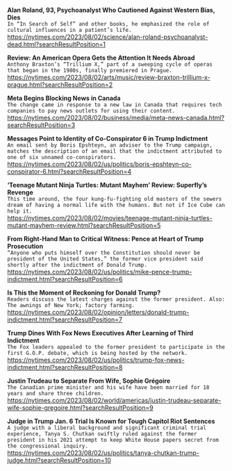 **Alan Roland, 93, Psychoanalyst Who Cautioned Against Western Bias, Dies**\
`In “In Search of Self” and other books, he emphasized the role of cultural influences in a patient’s life.`\
https://nytimes.com/2023/08/02/science/alan-roland-psychoanalyst-dead.html?searchResultPosition=1

**Review: An American Opera Gets the Attention It Needs Abroad**\
`Anthony Braxton’s “Trillium X,” part of a sweeping cycle of operas that began in the 1980s, finally premiered in Prague.`\
https://nytimes.com/2023/08/02/arts/music/review-braxton-trillium-x-prague.html?searchResultPosition=2

**Meta Begins Blocking News in Canada**\
`The change came in response to a new law in Canada that requires tech companies to pay news outlets for using their content.`\
https://nytimes.com/2023/08/02/business/media/meta-news-canada.html?searchResultPosition=3

**Messages Point to Identity of Co-Conspirator 6 in Trump Indictment**\
`An email sent by Boris Epshteyn, an adviser to the Trump campaign, matches the description of an email that the indictment attributed to one of six unnamed co-conspirators.`\
https://nytimes.com/2023/08/02/us/politics/boris-epshteyn-co-conspirator-6.html?searchResultPosition=4

**‘Teenage Mutant Ninja Turtles: Mutant Mayhem’ Review: Superfly’s Revenge**\
`This time around, the four kung-fu-fighting old masters of the sewers dream of having a normal life with the humans. But not if Ice Cube can help it.`\
https://nytimes.com/2023/08/02/movies/teenage-mutant-ninja-turtles-mutant-mayhem-review.html?searchResultPosition=5

**From Right-Hand Man to Critical Witness: Pence at Heart of Trump Prosecution**\
`“Anyone who puts himself over the Constitution should never be president of the United States,” the former vice president said shortly after the indictment of Donald Trump.`\
https://nytimes.com/2023/08/02/us/politics/mike-pence-trump-indictment.html?searchResultPosition=6

**Is This the Moment of Reckoning for Donald Trump?**\
`Readers discuss the latest charges against the former president. Also: The awnings of New York; factory farming.`\
https://nytimes.com/2023/08/02/opinion/letters/donald-trump-indictment.html?searchResultPosition=7

**Trump Dines With Fox News Executives After Learning of Third Indictment**\
`The Fox leaders appealed to the former president to participate in the first G.O.P. debate, which is being hosted by the network.`\
https://nytimes.com/2023/08/02/us/politics/trump-fox-news-indictment.html?searchResultPosition=8

**Justin Trudeau to Separate From Wife, Sophie Grégoire**\
`The Canadian prime minister and his wife have been married for 18 years and share three children.`\
https://nytimes.com/2023/08/02/world/americas/justin-trudeau-separate-wife-sophie-gregoire.html?searchResultPosition=9

**Judge in Trump Jan. 6 Trial Is Known for Tough Capitol Riot Sentences**\
`A judge with a liberal background and significant criminal trial experience, Tanya S. Chutkan swiftly ruled against the former president in his 2021 attempt to keep White House papers secret from the congressional inquiry.`\
https://nytimes.com/2023/08/02/us/politics/tanya-chutkan-trump-judge.html?searchResultPosition=10

